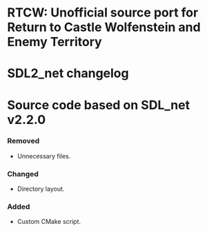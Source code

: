 # RTCW: Unofficial source port for Return to Castle Wolfenstein and Enemy Territory
# SDL2_net changelog
# Source code based on SDL_net v2.2.0

### Removed
- Unnecessary files.

### Changed
- Directory layout.

### Added
- Custom CMake script.
